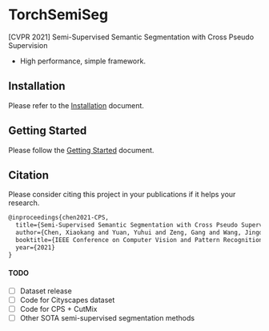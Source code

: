 # TorchSemiSeg
[CVPR 2021] Semi-Supervised Semantic Segmentation with Cross Pseudo Supervision
- High performance, simple framework.

## Installation
Please refer to the [Installation](./docs/installation.md) document.

## Getting Started
Please follow the [Getting Started](./docs/getting_started.md) document.


## Citation

Please consider citing this project in your publications if it helps your research.

```tex
@inproceedings{chen2021-CPS,
  title={Semi-Supervised Semantic Segmentation with Cross Pseudo Supervision},
  author={Chen, Xiaokang and Yuan, Yuhui and Zeng, Gang and Wang, Jingdong},
  booktitle={IEEE Conference on Computer Vision and Pattern Recognition (CVPR)},
  year={2021}
}
```

#### TODO
- [ ] Dataset release
- [ ] Code for Cityscapes dataset
- [ ] Code for CPS + CutMix
- [ ] Other SOTA semi-supervised segmentation methods
